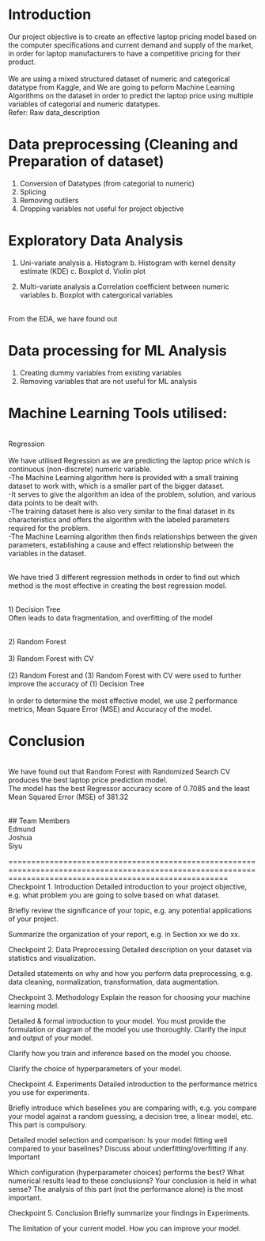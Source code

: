 # Introduction
Our project objective is to create an effective laptop pricing model based on the computer specifications and current demand and supply of the market, in order for laptop manufacturers to have a competitive pricing for their product. <br />
<br />
We are using a mixed structured dataset of numeric and categorical datatype from Kaggle, and We are going to peform Machine Learning Algorithms on the dataset in order to predict the laptop price using multiple variables of categorial and numeric datatypes. <br />
  Refer: Raw data_description <br />

# Data preprocessing (Cleaning and Preparation of dataset) 
1) Conversion of Datatypes (from categorial to numeric)
2) Splicing
3) Removing outliers
4) Dropping variables not useful for project objective

# Exploratory Data Analysis
1) Uni-variate analysis
 a. Histogram
 b. Histogram with kernel density estimate (KDE)
 c. Boxplot
 d. Violin plot
  
2) Multi-variate analysis
 a.Correlation coefficient between numeric variables
 b. Boxplot with catergorical variables
  
<br />From the EDA, we have found out 

# Data processing for ML Analysis
1. Creating dummy variables from existing variables
2. Removing variables that are not useful for ML analysis

# Machine Learning Tools utilised:
<br />Regression
<br />
<br />We have utilised Regression as we are predicting the laptop price which is continuous (non-discrete) numeric variable.
<br />-The Machine Learning algorithm here is provided with a small training dataset to work with, which is a smaller part of the bigger dataset.
<br />-It serves to give the algorithm an idea of the problem, solution, and various data points to be dealt with.
<br />-The training dataset here is also very similar to the final dataset in its characteristics and offers the algorithm with the labeled parameters required for the problem.
<br />-The Machine Learning algorithm then finds relationships between the given parameters, establishing a cause and effect relationship between the variables in the dataset.

<br />We have tried 3 different regression methods in order to find out which method is the most effective in creating the best regression model.

<br />1) Decision Tree
<br />Often leads to data fragmentation, and overfitting of the model

<br />2) Random Forest
<br />
<br />3) Random Forest with CV
<br />
<br />(2) Random Forest and (3) Random Forest with CV were used to further improve the accuracy of (1) Decision Tree
<br />
<br />In order to determine the most effective model, we use 2 performance metrics, Mean Square Error (MSE) and Accuracy of the model.


# Conclusion
<br />We have found out that Random Forest with Randomized Search CV produces the best laptop price prediction model.
<br />The model has the best Regressor accuracy score of 0.7085 and the least Mean Squared Error (MSE) of 381.32

<br />
## Team Members
<br /> Edmund
<br /> Joshua
<br /> Siyu
<br />

============================================================================================================================================================  
Checkpoint 1. Introduction Detailed introduction to your project objective, e.g. what problem you are going to solve based on what dataset.

Briefly review the significance of your topic, e.g. any potential applications of your project.

Summarize the organization of your report, e.g. in Section xx we do xx.

Checkpoint 2. Data Preprocessing Detailed description on your dataset via statistics and visualization.

Detailed statements on why and how you perform data preprocessing, e.g. data cleaning, normalization, transformation, data augmentation.

Checkpoint 3. Methodology Explain the reason for choosing your machine learning model.

Detailed & formal introduction to your model. You must provide the formulation or diagram of the model you use thoroughly. Clarify the input and output of your model.

Clarify how you train and inference based on the model you choose.

Clarify the choice of hyperparameters of your model.

Checkpoint 4. Experiments Detailed introduction to the performance metrics you use for experiments.

Briefly introduce which baselines you are comparing with, e.g. you compare your model against a random guessing, a decision tree, a linear model, etc. This part is compulsory.

Detailed model selection and comparison: Is your model fitting well compared to your baselines? Discuss about underfitting/overfitting if any. Important

Which configuration (hyperparameter choices) performs the best? What numerical results lead to these conclusions? Your conclusion is held in what sense? The analysis of this part (not the performance alone) is the most important.

Checkpoint 5. Conclusion Briefly summarize your findings in Experiments.

The limitation of your current model. How you can improve your model.

